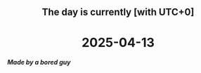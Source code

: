 <h2 align=center>The day is currently [with UTC+0]</h2>
<h1 align=center><!--TIME BEGIN-->2025-04-13<!--TIME END--></h1>
<h5>Made by a bored guy</h5>
